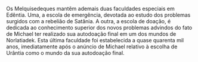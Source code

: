 ﻿Os Melquisedeques mantêm ademais duas faculdades especiais em Edêntia. Uma, a escola de emergência, devotada ao estudo dos problemas surgidos com a rebelião de Satânia. A outra, a escola de doação, é dedicada ao conhecimento superior dos novos problemas advindos do fato de Michael ter realizado sua autodoação final em um dos mundos de Norlatiadek. Esta última faculdade foi estabelecida a quase quarenta mil anos, imediatamente após o anúncio de Michael relativo à escolha de Urântia como o mundo da sua autodoação final.